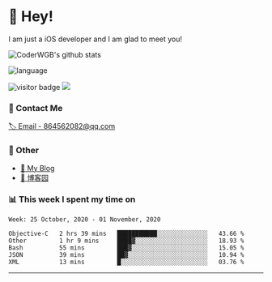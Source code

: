 # 👋 Hey!


I am just a iOS developer and I am glad to meet you!

![CoderWGB's github stats](https://github-readme-stats.vercel.app/api?username=WangGuibin&&show_icons=true&&title_color=1abc9c&&icon_color=1abc9c)

![language](https://github-readme-stats.vercel.app/api/top-langs/?username=WangGuibin&hide_langs_below=1&theme=default&line_height=27&layout=compact)


<img src="https://visitor-badge.laobi.icu/badge?page_id=wangguibin.wangguibin" alt="visitor badge"/>       
<a title="Hits" target="_blank" href="https://github.com/wangguibin/wangguibin"><img src="https://hits.b3log.org/wangguibin/wangguibin.svg"></a>



### 📮 Contact Me

[🏷 Email - 864562082@qq.com](mailto:864562082@qq.com)


### 🤪 Other

- [📌 My Blog](http://wangguibin.github.io/hexo-github-action)
- [📌 博客园](https://www.cnblogs.com/wgb1234/)

### 📊 This week I spent my time on

<!--START_SECTION:waka-->
```text
Week: 25 October, 2020 - 01 November, 2020

Objective-C   2 hrs 39 mins   ███████████░░░░░░░░░░░░░░   43.66 % 
Other         1 hr 9 mins     ████▓░░░░░░░░░░░░░░░░░░░░   18.93 % 
Bash          55 mins         ███▓░░░░░░░░░░░░░░░░░░░░░   15.05 % 
JSON          39 mins         ██▓░░░░░░░░░░░░░░░░░░░░░░   10.94 % 
XML           13 mins         █░░░░░░░░░░░░░░░░░░░░░░░░   03.76 % 
```
<!--END_SECTION:waka-->

---
